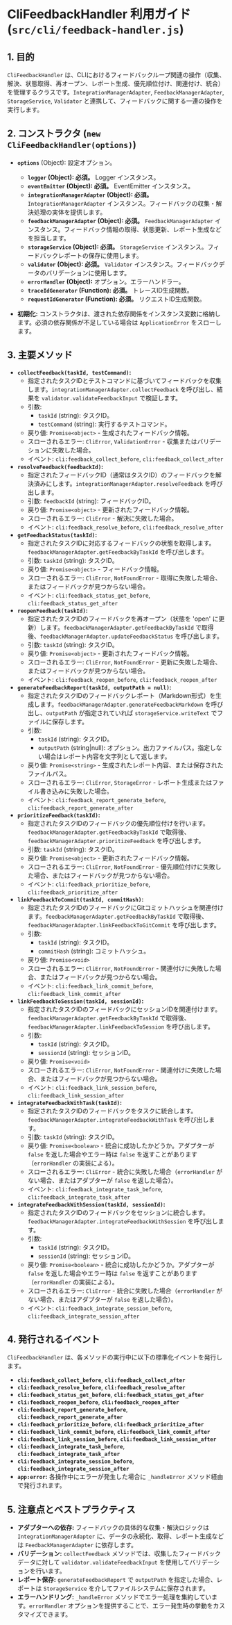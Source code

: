 # CliFeedbackHandler 利用ガイド (`src/cli/feedback-handler.js`)

## 1. 目的

`CliFeedbackHandler` は、CLIにおけるフィードバックループ関連の操作（収集、解決、状態取得、再オープン、レポート生成、優先順位付け、関連付け、統合）を管理するクラスです。`IntegrationManagerAdapter`, `FeedbackManagerAdapter`, `StorageService`, `Validator` と連携して、フィードバックに関する一連の操作を実行します。

## 2. コンストラクタ (`new CliFeedbackHandler(options)`)

*   **`options`** (Object): 設定オプション。
    *   **`logger` (Object): 必須。** Logger インスタンス。
    *   **`eventEmitter` (Object): 必須。** EventEmitter インスタンス。
    *   **`integrationManagerAdapter` (Object): 必須。** `IntegrationManagerAdapter` インスタンス。フィードバックの収集・解決処理の実体を提供します。
    *   **`feedbackManagerAdapter` (Object): 必須。** `FeedbackManagerAdapter` インスタンス。フィードバック情報の取得、状態更新、レポート生成などを担当します。
    *   **`storageService` (Object): 必須。** `StorageService` インスタンス。フィードバックレポートの保存に使用します。
    *   **`validator` (Object): 必須。** `Validator` インスタンス。フィードバックデータのバリデーションに使用します。
    *   **`errorHandler` (Object):** オプション。エラーハンドラー。
    *   **`traceIdGenerator` (Function): 必須。** トレースID生成関数。
    *   **`requestIdGenerator` (Function): 必須。** リクエストID生成関数。

*   **初期化:** コンストラクタは、渡された依存関係をインスタンス変数に格納します。必須の依存関係が不足している場合は `ApplicationError` をスローします。

## 3. 主要メソッド

*   **`collectFeedback(taskId, testCommand)`:**
    *   指定されたタスクIDとテストコマンドに基づいてフィードバックを収集します。`integrationManagerAdapter.collectFeedback` を呼び出し、結果を `validator.validateFeedbackInput` で検証します。
    *   引数:
        *   `taskId` (string): タスクID。
        *   `testCommand` (string): 実行するテストコマンド。
    *   戻り値: `Promise<object>` - 生成されたフィードバック情報。
    *   スローされるエラー: `CliError`, `ValidationError` - 収集またはバリデーションに失敗した場合。
    *   イベント: `cli:feedback_collect_before`, `cli:feedback_collect_after`
*   **`resolveFeedback(feedbackId)`:**
    *   指定されたフィードバックID（通常はタスクID）のフィードバックを解決済みにします。`integrationManagerAdapter.resolveFeedback` を呼び出します。
    *   引数: `feedbackId` (string): フィードバックID。
    *   戻り値: `Promise<object>` - 更新されたフィードバック情報。
    *   スローされるエラー: `CliError` - 解決に失敗した場合。
    *   イベント: `cli:feedback_resolve_before`, `cli:feedback_resolve_after`
*   **`getFeedbackStatus(taskId)`:**
    *   指定されたタスクIDに対応するフィードバックの状態を取得します。`feedbackManagerAdapter.getFeedbackByTaskId` を呼び出します。
    *   引数: `taskId` (string): タスクID。
    *   戻り値: `Promise<object>` - フィードバック情報。
    *   スローされるエラー: `CliError`, `NotFoundError` - 取得に失敗した場合、またはフィードバックが見つからない場合。
    *   イベント: `cli:feedback_status_get_before`, `cli:feedback_status_get_after`
*   **`reopenFeedback(taskId)`:**
    *   指定されたタスクIDのフィードバックを再オープン（状態を 'open' に更新）します。`feedbackManagerAdapter.getFeedbackByTaskId` で取得後、`feedbackManagerAdapter.updateFeedbackStatus` を呼び出します。
    *   引数: `taskId` (string): タスクID。
    *   戻り値: `Promise<object>` - 更新されたフィードバック情報。
    *   スローされるエラー: `CliError`, `NotFoundError` - 更新に失敗した場合、またはフィードバックが見つからない場合。
    *   イベント: `cli:feedback_reopen_before`, `cli:feedback_reopen_after`
*   **`generateFeedbackReport(taskId, outputPath = null)`:**
    *   指定されたタスクIDのフィードバックレポート（Markdown形式）を生成します。`feedbackManagerAdapter.generateFeedbackMarkdown` を呼び出し、`outputPath` が指定されていれば `storageService.writeText` でファイルに保存します。
    *   引数:
        *   `taskId` (string): タスクID。
        *   `outputPath` (string|null): オプション。出力ファイルパス。指定しない場合はレポート内容を文字列として返します。
    *   戻り値: `Promise<string>` - 生成されたレポート内容、または保存されたファイルパス。
    *   スローされるエラー: `CliError`, `StorageError` - レポート生成またはファイル書き込みに失敗した場合。
    *   イベント: `cli:feedback_report_generate_before`, `cli:feedback_report_generate_after`
*   **`prioritizeFeedback(taskId)`:**
    *   指定されたタスクIDのフィードバックの優先順位付けを行います。`feedbackManagerAdapter.getFeedbackByTaskId` で取得後、`feedbackManagerAdapter.prioritizeFeedback` を呼び出します。
    *   引数: `taskId` (string): タスクID。
    *   戻り値: `Promise<object>` - 更新されたフィードバック情報。
    *   スローされるエラー: `CliError`, `NotFoundError` - 優先順位付けに失敗した場合、またはフィードバックが見つからない場合。
    *   イベント: `cli:feedback_prioritize_before`, `cli:feedback_prioritize_after`
*   **`linkFeedbackToCommit(taskId, commitHash)`:**
    *   指定されたタスクIDのフィードバックにGitコミットハッシュを関連付けます。`feedbackManagerAdapter.getFeedbackByTaskId` で取得後、`feedbackManagerAdapter.linkFeedbackToGitCommit` を呼び出します。
    *   引数:
        *   `taskId` (string): タスクID。
        *   `commitHash` (string): コミットハッシュ。
    *   戻り値: `Promise<void>`
    *   スローされるエラー: `CliError`, `NotFoundError` - 関連付けに失敗した場合、またはフィードバックが見つからない場合。
    *   イベント: `cli:feedback_link_commit_before`, `cli:feedback_link_commit_after`
*   **`linkFeedbackToSession(taskId, sessionId)`:**
    *   指定されたタスクIDのフィードバックにセッションIDを関連付けます。`feedbackManagerAdapter.getFeedbackByTaskId` で取得後、`feedbackManagerAdapter.linkFeedbackToSession` を呼び出します。
    *   引数:
        *   `taskId` (string): タスクID。
        *   `sessionId` (string): セッションID。
    *   戻り値: `Promise<void>`
    *   スローされるエラー: `CliError`, `NotFoundError` - 関連付けに失敗した場合、またはフィードバックが見つからない場合。
    *   イベント: `cli:feedback_link_session_before`, `cli:feedback_link_session_after`
*   **`integrateFeedbackWithTask(taskId)`:**
    *   指定されたタスクIDのフィードバックをタスクに統合します。`feedbackManagerAdapter.integrateFeedbackWithTask` を呼び出します。
    *   引数: `taskId` (string): タスクID。
    *   戻り値: `Promise<boolean>` - 統合に成功したかどうか。アダプターが `false` を返した場合やエラー時は `false` を返すことがあります（`errorHandler` の実装による）。
    *   スローされるエラー: `CliError` - 統合に失敗した場合（`errorHandler` がない場合、またはアダプターが `false` を返した場合）。
    *   イベント: `cli:feedback_integrate_task_before`, `cli:feedback_integrate_task_after`
*   **`integrateFeedbackWithSession(taskId, sessionId)`:**
    *   指定されたタスクIDのフィードバックをセッションに統合します。`feedbackManagerAdapter.integrateFeedbackWithSession` を呼び出します。
    *   引数:
        *   `taskId` (string): タスクID。
        *   `sessionId` (string): セッションID。
    *   戻り値: `Promise<boolean>` - 統合に成功したかどうか。アダプターが `false` を返した場合やエラー時は `false` を返すことがあります（`errorHandler` の実装による）。
    *   スローされるエラー: `CliError` - 統合に失敗した場合（`errorHandler` がない場合、またはアダプターが `false` を返した場合）。
    *   イベント: `cli:feedback_integrate_session_before`, `cli:feedback_integrate_session_after`

## 4. 発行されるイベント

`CliFeedbackHandler` は、各メソッドの実行中に以下の標準化イベントを発行します。

*   **`cli:feedback_collect_before`**, **`cli:feedback_collect_after`**
*   **`cli:feedback_resolve_before`**, **`cli:feedback_resolve_after`**
*   **`cli:feedback_status_get_before`**, **`cli:feedback_status_get_after`**
*   **`cli:feedback_reopen_before`**, **`cli:feedback_reopen_after`**
*   **`cli:feedback_report_generate_before`**, **`cli:feedback_report_generate_after`**
*   **`cli:feedback_prioritize_before`**, **`cli:feedback_prioritize_after`**
*   **`cli:feedback_link_commit_before`**, **`cli:feedback_link_commit_after`**
*   **`cli:feedback_link_session_before`**, **`cli:feedback_link_session_after`**
*   **`cli:feedback_integrate_task_before`**, **`cli:feedback_integrate_task_after`**
*   **`cli:feedback_integrate_session_before`**, **`cli:feedback_integrate_session_after`**
*   **`app:error`:** 各操作中にエラーが発生した場合に `_handleError` メソッド経由で発行されます。

## 5. 注意点とベストプラクティス

*   **アダプターへの依存:** フィードバックの具体的な収集・解決ロジックは `IntegrationManagerAdapter` に、データの永続化、取得、レポート生成などは `FeedbackManagerAdapter` に依存します。
*   **バリデーション:** `collectFeedback` メソッドでは、収集したフィードバックデータに対して `validator.validateFeedbackInput` を使用してバリデーションを行います。
*   **レポート保存:** `generateFeedbackReport` で `outputPath` を指定した場合、レポートは `StorageService` を介してファイルシステムに保存されます。
*   **エラーハンドリング:** `_handleError` メソッドでエラー処理を集約しています。`errorHandler` オプションを提供することで、エラー発生時の挙動をカスタマイズできます。